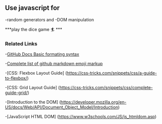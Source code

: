 ## Use javascript for

-random generators and 
-DOM manipulation

***play the dice game :surfer: ***

### Related Links
-[GitHub Docs Basic formating syntax](https://docs.github.com/en/get-started/writing-on-github/getting-started-with-writing-and-formatting-on-github/basic-writing-and-formatting-syntax#links)

-[Complete list of github markdown emoji markup](https://gist.github.com/rxaviers/7360908)

-[CSS: Flexbox Layout Guide] (https://css-tricks.com/snippets/css/a-guide-to-flexbox/)

-[CSS: Grid Layout Guide] (https://css-tricks.com/snippets/css/complete-guide-grid/)

-[Introduction to the DOM] (https://developer.mozilla.org/en-US/docs/Web/API/Document_Object_Model/Introduction)

-[JavaScript HTML DOM] (https://www.w3schools.com/JS/js_htmldom.asp)

